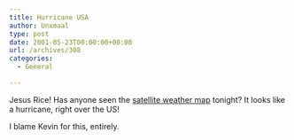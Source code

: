```yaml
---
title: Hurricane USA
author: Unxmaal
type: post
date: 2001-05-23T00:00:00+00:00
url: /archives/308
categories:
  - General

---
```

Jesus Rice! Has anyone seen the <A HREF="http://weather.unisys.com/satellite/sat_ir_rad_loop-12.html">satellite weather map</A> tonight? It looks like a hurricane, right over the US!

I blame Kevin for this, entirely.